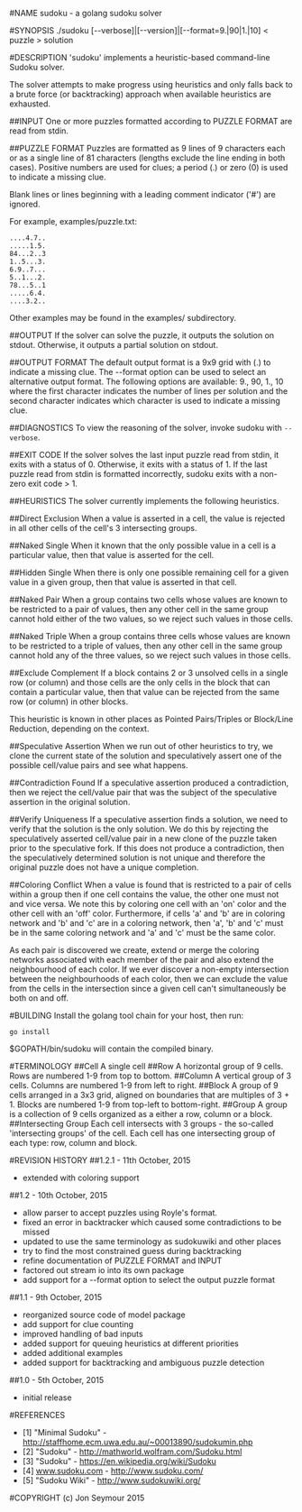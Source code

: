#NAME
sudoku - a golang sudoku solver

#SYNOPSIS
./sudoku [--verbose]|[--version]|[--format=9.|90|1.|10] < puzzle > solution

#DESCRIPTION
'sudoku' implements a heuristic-based command-line Sudoku solver.

The solver attempts to make progress using heuristics and only falls back
to a brute force (or backtracking) approach when available heuristics are
exhausted.

##INPUT
One or more puzzles formatted according to PUZZLE FORMAT are read from stdin.

##PUZZLE FORMAT
Puzzles are formatted as 9 lines of 9 characters each or as a single line of 81 characters (lengths exclude the line ending in both cases). Positive numbers are used for clues; a period (.) or zero (0) is used to indicate a missing clue.

Blank lines or lines beginning with a leading comment indicator ('#') are ignored.

For example, examples/puzzle.txt:

```
....4.7..
.....1.5.
84...2..3
1..5...3.
6.9..7...
5..1...2.
78...5..1
.....6.4.
....3.2..
```

Other examples may be found in the examples/ subdirectory.

##OUTPUT
If the solver can solve the puzzle, it outputs the solution on stdout. Otherwise, it outputs a partial solution on stdout.

##OUTPUT FORMAT
The default output format is a 9x9 grid with (.) to indicate a missing clue.
The --format option can be used to select an alternative output format. The
following options are available: 9., 90, 1., 10 where the first character indicates
the number of lines per solution and the second character indicates which
character is used to indicate a missing clue.

##DIAGNOSTICS
To view the reasoning of the solver, invoke sudoku with ```--verbose```.

##EXIT CODE
If the solver solves the last input puzzle read from stdin, it exits with a status of 0. Otherwise, it exits with a status of 1. If the last puzzle read from stdin is formatted incorrectly, sudoku exits with a non-zero exit code > 1.

##HEURISTICS
The solver currently implements the following heuristics.

##Direct Exclusion
When a value is asserted in a cell, the value is rejected in all other cells of the cell's 3 intersecting groups.

##Naked Single
When it known that the only possible value in a cell is a particular value, then that value is asserted for the cell.

##Hidden Single
When there is only one possible remaining cell for a given value in a given group, then that value is asserted in that cell.

##Naked Pair
When a group contains two cells whose values are known to be restricted to a pair of values, then any other cell in the same group cannot hold either of the two values, so we reject such values in those cells.

##Naked Triple
When a group contains three cells whose values are known to be restricted to a triple of values, then any other cell in the same group cannot hold any of the three values, so we reject such values in those cells.

##Exclude Complement
If a block contains 2 or 3 unsolved cells in a single row (or column) and those
cells are the only cells in the block that can contain a particular value, then that value can be rejected from the same row (or column) in other blocks.

This heuristic is known in other places as Pointed Pairs/Triples or Block/Line Reduction, depending on the context.

##Speculative Assertion
When we run out of other heuristics to try, we clone the current state of the
solution and speculatively assert one of the possible cell/value pairs and see
what happens.

##Contradiction Found
If a speculative assertion produced a contradiction, then we reject the cell/value
pair that was the subject of the speculative assertion in the original solution.

##Verify Uniqueness
If a speculative assertion finds a solution, we need to verify that the solution
is the only solution. We do this by rejecting the speculatively asserted cell/value
pair in a new clone of the puzzle taken prior to the speculative fork. If this
does not produce a contradiction, then the speculatively determined solution
is not unique and therefore the original puzzle does not have a unique completion.

##Coloring Conflict
When a value is found that is restricted to a pair of cells within a group then if one cell contains the value, the other one must not and vice versa. We note this by coloring one cell with an 'on' color and the other cell with an 'off' color. Furthermore, if cells 'a' and 'b' are in coloring network and 'b' and 'c' are in a coloring network, then 'a', 'b' and 'c' must be in the same coloring network and 'a' and 'c' must be the same color.

As each pair is discovered we create, extend or merge the coloring networks associated with each member of the pair and also extend the neighbourhood of each color. If we ever discover a non-empty intersection between the neighbourhoods of each color, then we can exclude the value from the cells in the intersection since
a given cell can't simultaneously be both on and off.

#BUILDING
Install the golang tool chain for your host, then run:

```go install```

$GOPATH/bin/sudoku will contain the compiled binary.

#TERMINOLOGY
##Cell
A single cell
##Row
A horizontal group of 9 cells. Rows are numbered 1-9 from top to bottom.
##Column
A vertical group of 3 cells. Columns are numbered 1-9 from left to right.
##Block
A group of 9 cells arranged in a 3x3 grid, aligned on boundaries that are multiples of 3 + 1. Blocks are numbered 1-9 from top-left to bottom-right.
##Group
A group is a collection of 9 cells organized as a either a row, column or a block.
##Intersecting Group
Each cell intersects with 3 groups - the so-called 'intersecting groups' of the cell. Each cell has one intersecting group of each type: row, column and block.

#REVISION HISTORY
##1.2.1 - 11th October, 2015
* extended with coloring support

##1.2 - 10th October, 2015
* allow parser to accept puzzles using Royle's format.
* fixed an error in backtracker which caused some contradictions to be missed
* updated to use the same terminology as sudokuwiki and other places
* try to find the most constrained guess during backtracking
* refine documentation of PUZZLE FORMAT and INPUT
* factored out stream io into its own package
* add support for a --format option to select the output puzzle format

##1.1 - 9th October, 2015
* reorganized source code of model package
* add support for clue counting
* improved handling of bad inputs
* added support for queuing heuristics at different priorities
* added additional examples
* added support for backtracking and ambiguous puzzle detection

##1.0 - 5th October, 2015
* initial release

#REFERENCES

* [1] "Minimal Sudoku" - http://staffhome.ecm.uwa.edu.au/~00013890/sudokumin.php
* [2] "Sudoku" - http://mathworld.wolfram.com/Sudoku.html
* [3] "Sudoku" - https://en.wikipedia.org/wiki/Sudoku
* [4] www.sudoku.com - http://www.sudoku.com/
* [5] "Sudoku Wiki" - http://www.sudokuwiki.org/

#COPYRIGHT
(c) Jon Seymour 2015

